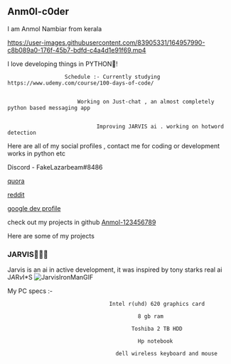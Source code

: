 ## Anm0l-c0der


I am Anmol Nambiar from kerala

https://user-images.githubusercontent.com/83905331/164957990-c8b089a0-176f-45b7-bdfd-c4a4d1e91f69.mp4




I love developing things in PYTHON🐍!

                      Schedule :- Currently studying https://www.udemy.com/course/100-days-of-code/ 


                          Working on Just-chat , an almost completely python based messaging app
                          
                          
                                Improving JARVIS ai . working on hotword detection
                                
                                
                                
Here are all of my social profiles , contact me for coding or development works in python etc 
                               
                                
   Discord - FakeLazarbeam#8486
                                          
   [quora](https://www.quora.com/profile/Anm0lc0der)
                                          
   [reddit](https://www.reddit.com/user/Appu100)
                                          
   [google dev profile](g.dev/anmolcoder)
                                          
  
   
   
check out my projects in github
[Anmol-123456789](https://github.com/anmol-123456789)


Here are some of my projects

### JARVIS🤖🤖🤖
Jarvis is an ai in active development, it was inspired by tony starks real ai J*A*R*v*I*S
![JarvisIronManGIF](https://user-images.githubusercontent.com/83905331/155690410-334d72d7-0d6f-4c67-b016-1e8382abee47.gif)


<script src="https://gist.github.com/anmol-123456789/c5db168b8847e2ceb46e9cb4aa4cf710.js"></script>



My PC specs :-


                                    Intel r(uhd) 620 graphics card 

                                             8 gb ram
               
                                           Toshiba 2 TB HDD
                
                                             Hp notebook
                                             
                                      dell wireless keyboard and mouse
               
